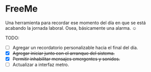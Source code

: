 # FreeMe

Una herramienta para recordar ese momento del día en que se está acabando la jornada laboral. Osea, básicamente una alarma.
☺

TODO:

- [ ] Agregar un recordatorio personalizable hacia el final del día.
- [x] ~~Agregar iniciar junto con el arranque del sistema.~~
- [x] ~~Permitir inhabilitar mensajes emergentes y sonidos.~~
- [ ] Actualizar a interfaz metro.
